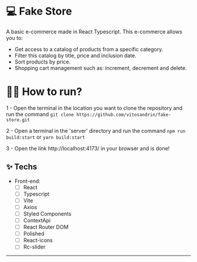 # 💻 Fake Store
A basic e-commerce made in React Typescript.
This e-commerce allows you to:
- Get access to a catalog of products from a specific category.
- Filter this catalog by title, price and inclusion date.
- Sort products by price.
- Shopping cart management such as: increment, decrement and delete.

# 🤹‍♀️ How to run?
1 - Open the terminal in the location you want to clone the repository and run the command `git clone https://github.com/vitosandrin/fake-store.git` 

2 - Open a terminal in the 'server' directory and run the command `npm run build:start` or `yarn build:start`

3 - Open the link http://localhost:4173/ in your browser and is done!

## ✨ Techs
  * Front-end:
    -  [ ] React
    -  [ ] Typescript
    -  [ ] Vite
    -  [ ] Axios
    -  [ ] Styled Components
    -  [ ] ContextApi
    -  [ ] React Router DOM
    -  [ ] Polished 
    -  [ ] React-icons
    -  [ ] Rc-slider
<hr /> 
